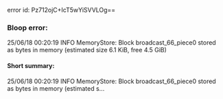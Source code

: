 error id: Pz712ojC+IcT5wYiSVVLOg==
### Bloop error:

25/06/18 00:20:19 INFO MemoryStore: Block broadcast_66_piece0 stored as bytes in memory (estimated size 6.1 KiB, free 4.5 GiB)
#### Short summary: 

25/06/18 00:20:19 INFO MemoryStore: Block broadcast_66_piece0 stored as bytes in memory (estimated s...